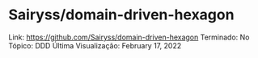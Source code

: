 # Sairyss/domain-driven-hexagon

Link: https://github.com/Sairyss/domain-driven-hexagon
Terminado: No
Tópico: DDD
Última Visualização: February 17, 2022